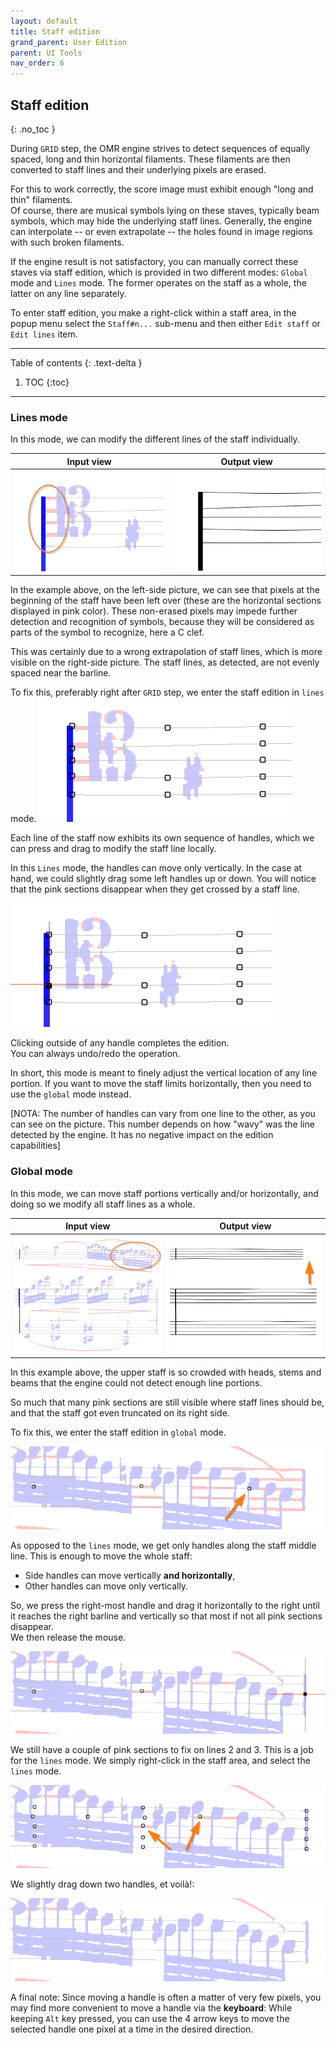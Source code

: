 ```yaml
---
layout: default
title: Staff edition
grand_parent: User Edition
parent: UI Tools
nav_order: 6
---
```

## Staff edition
{: .no_toc }

During `GRID` step, the OMR engine strives to detect sequences of equally spaced,
long and thin horizontal filaments.
These filaments are then converted to staff lines and their underlying pixels are erased.

For this to work correctly, the score image must exhibit enough "long and thin" filaments.  
Of course, there are musical symbols lying on these staves, typically beam symbols, which may hide
the underlying staff lines.
Generally, the engine can interpolate -- or even extrapolate -- the holes found in image regions
with such broken filaments.

If the engine result is not satisfactory, you can manually correct these staves via staff
edition, which is provided in two different modes: `Global` mode and `Lines` mode.
The former operates on the staff as a whole, the latter on any line separately.

To enter staff edition, you make a right-click within a staff area, in the popup menu select the
`Staff#n...` sub-menu and then either `Edit staff` or `Edit lines` item.

---
Table of contents
{: .text-delta }

1. TOC
{:toc}
---

### Lines mode

In this mode, we can modify the different lines of the staff individually.

| Input view | Output view |
| :---: | :---: |
| ![](../assets/images/staff_lines_wrong.png) | ![](../assets/images/staff_lines_uneven.png)  |

In the example above, on the left-side picture, we can see that pixels at the beginning of the staff
have been left over (these are the horizontal sections displayed in pink color).
These non-erased pixels may impede further detection and recognition of symbols, because they will
be considered as parts of the symbol to recognize, here a C clef.

This was certainly due to a wrong extrapolation of staff lines, which is more visible on the
right-side picture. The staff lines, as detected, are not evenly spaced near the barline.

To fix this, preferably right after `GRID` step, we enter the staff edition in `lines` mode.
![](../assets/images/staff_lines_handles.png)

Each line of the staff now exhibits its own sequence of handles, which we can press and drag to modify
the staff line locally.

In this `Lines` mode, the handles can move only vertically.
In the case at hand, we could slightly drag some left handles up or down.
You will notice that the pink sections disappear when they get crossed by a staff line.

![](../assets/images/staff_lines_ok.png)

Clicking outside of any handle completes the edition.  
You can always undo/redo the operation.

In short, this mode is meant to finely adjust the vertical location of any line portion.
If you want to move the staff limits horizontally, then you need to use the `global` mode instead.

[NOTA: The number of handles can vary from one line to the other, as you can see on the picture.
This number depends on how "wavy" was the line detected by the engine.
It has no negative impact on the edition capabilities]

### Global mode

In this mode, we can move staff portions vertically and/or horizontally, and doing so we modify
all staff lines as a whole.

| Input view | Output view |
| :---: | :---: |
| ![](../assets/images/staff_wrong.png) | ![](../assets/images/staff_too_short.png)  |

In this example above, the upper staff is so crowded with heads, stems and beams that the engine
could not detect enough line portions.

So much that many pink sections are still visible where staff lines should be, and that the staff
got even truncated on its right side.

To fix this, we enter the staff edition in `global` mode.

![](../assets/images/staff_handles.png)

As opposed to the `lines` mode, we get only handles along the staff middle line.
This is enough to move the whole staff:
- Side handles can move vertically **and horizontally**,
- Other handles can move only vertically.

So, we press the right-most handle and drag it horizontally to the right until it reaches
the right barline and vertically so that most if not all pink sections disappear.  
We then release the mouse.

![](../assets/images/staff_handles_ok.png)

We still have a couple of pink sections to fix on lines 2 and 3. This is a job for the `lines` mode.
We simply right-click in the staff area, and select the `lines` mode.

![](../assets/images/staff_handles_nearly.png)

We slightly drag down two handles, et voilà!:

![](../assets/images/staff_handles_perfect.png)

A final note: Since moving a handle is often a matter of very few pixels, you may find more
convenient to move a handle via the **keyboard**:
While keeping `Alt` key pressed, you can use the 4 arrow keys to move the selected handle
one pixel at a time in the desired direction.
